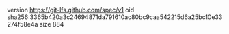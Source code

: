 version https://git-lfs.github.com/spec/v1
oid sha256:3365b420a3c24694871da791610ac80bc9caa542215d6a25bc10e33274f58e4a
size 884
